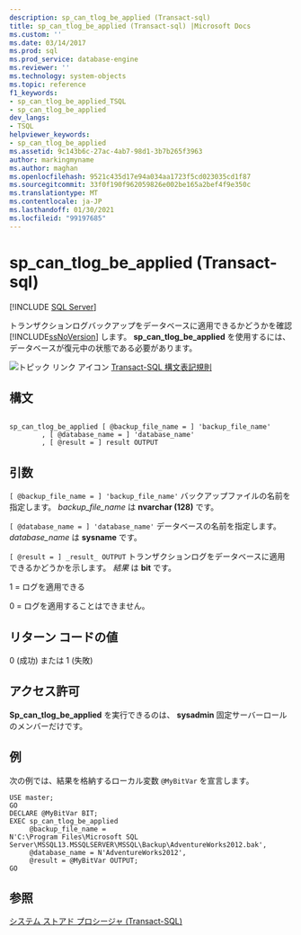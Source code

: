 ```yaml
---
description: sp_can_tlog_be_applied (Transact-sql)
title: sp_can_tlog_be_applied (Transact-sql) |Microsoft Docs
ms.custom: ''
ms.date: 03/14/2017
ms.prod: sql
ms.prod_service: database-engine
ms.reviewer: ''
ms.technology: system-objects
ms.topic: reference
f1_keywords:
- sp_can_tlog_be_applied_TSQL
- sp_can_tlog_be_applied
dev_langs:
- TSQL
helpviewer_keywords:
- sp_can_tlog_be_applied
ms.assetid: 9c143b6c-27ac-4ab7-98d1-3b7b265f3963
author: markingmyname
ms.author: maghan
ms.openlocfilehash: 9521c435d17e94a034aa1723f5cd023035cd1f87
ms.sourcegitcommit: 33f0f190f962059826e002be165a2bef4f9e350c
ms.translationtype: MT
ms.contentlocale: ja-JP
ms.lasthandoff: 01/30/2021
ms.locfileid: "99197685"
---
```

# <a name="sp_can_tlog_be_applied-transact-sql"></a>sp_can_tlog_be_applied (Transact-sql)
[!INCLUDE [SQL Server](../../includes/applies-to-version/sqlserver.md)]

  トランザクションログバックアップをデータベースに適用できるかどうかを確認 [!INCLUDE[ssNoVersion](../../includes/ssnoversion-md.md)] します。 **sp_can_tlog_be_applied** を使用するには、データベースが復元中の状態である必要があります。  
  
 ![トピック リンク アイコン](../../database-engine/configure-windows/media/topic-link.gif "トピック リンク アイコン") [Transact-SQL 構文表記規則](../../t-sql/language-elements/transact-sql-syntax-conventions-transact-sql.md)  
  
## <a name="syntax"></a>構文  
  
```  
  
sp_can_tlog_be_applied [ @backup_file_name = ] 'backup_file_name'   
        , [ @database_name = ] 'database_name'   
        , [ @result = ] result OUTPUT  
```  
  
## <a name="arguments"></a>引数  
`[ @backup_file_name = ] 'backup_file_name'` バックアップファイルの名前を指定します。 *backup_file_name* は **nvarchar (128)** です。  
  
`[ @database_name = ] 'database_name'` データベースの名前を指定します。 *database_name* は **sysname** です。  
  
`[ @result = ] _result_ OUTPUT` トランザクションログをデータベースに適用できるかどうかを示します。 *結果* は **bit** です。  
  
 1 = ログを適用できる  
  
 0 = ログを適用することはできません。  
  
## <a name="return-code-values"></a>リターン コードの値  
 0 (成功) または 1 (失敗)  
  
## <a name="permissions"></a>アクセス許可  
 **Sp_can_tlog_be_applied** を実行できるのは、 **sysadmin** 固定サーバーロールのメンバーだけです。  
  
## <a name="examples"></a>例  
 次の例では、結果を格納するローカル変数 `@MyBitVar` を宣言します。  
  
```  
USE master;  
GO  
DECLARE @MyBitVar BIT;  
EXEC sp_can_tlog_be_applied  
     @backup_file_name =   
N'C:\Program Files\Microsoft SQL Server\MSSQL13.MSSQLSERVER\MSSQL\Backup\AdventureWorks2012.bak',  
     @database_name = N'AdventureWorks2012',  
     @result = @MyBitVar OUTPUT;  
GO  
```  
  
## <a name="see-also"></a>参照  
 [システム ストアド プロシージャ &#40;Transact-SQL&#41;](../../relational-databases/system-stored-procedures/system-stored-procedures-transact-sql.md)  
  
  
